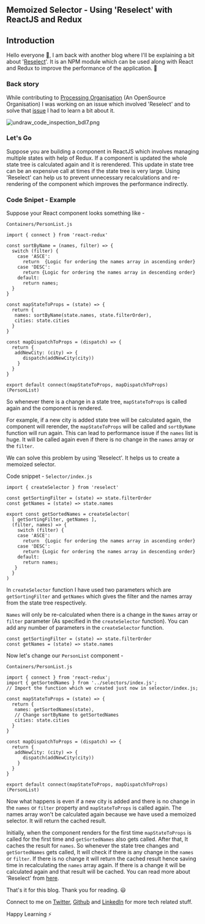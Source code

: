 ## Memoized Selector - Using 'Reselect' with ReactJS and Redux

## Introduction
Hello everyone 👋, I am back with another blog where I'll be explaining a bit about '[Reselect](https://www.npmjs.com/package/reselect)'. It is an NPM module which can be used along with React and Redux to improve the performance of the application. 🚀

### Back story
While contributing to [Processing Organisation](https://github.com/processing) (An OpenSource Organisation) I was working on an issue which involved 'Reselect' and to solve that [issue](https://github.com/processing/p5.js-web-editor/pull/1657)  I had to learn a bit about it.


![undraw_code_inspection_bdl7.png](https://cdn.hashnode.com/res/hashnode/image/upload/v1606558520395/k7RyE_K9K.png)

### Let's Go

Suppose you are building a component in ReactJS which involves managing multiple states with help of Redux. If a component is updated the whole state tree is calculated again and it is rerendered. This update in state tree can be an expensive call at times if the state tree is very large.
Using 'Reselect' can help us to prevent unnecessary recalculations and re-rendering of the component which improves the performance indirectly. 

### Code Snipet - Example
Suppose your React component looks something like -

`Containers/PersonList.js`
```
import { connect } from 'react-redux'

const sortByName = (names, filter) => {
  switch (filter) {
    case 'ASCE':
      return  {Logic for ordering the names array in ascending order}
    case 'DESC':
      return {Logic for ordering the names array in descending order}
    default: 
      return names;
  }
}

const mapStateToProps = (state) => {
  return {
   names: sortByName(state.names, state.filterOrder),
   cities: state.cities
  }
}

const mapDispatchToProps = (dispatch) => {
  return {
   addNewCity: (city) => {
      dispatch(addNewCity(city))
    }
  }
}

export default connect(mapStateToProps, mapDispatchToProps)(PersonList)

```

So whenever there is a change in a state tree, `mapStateToProps` is called again and the component is rendered.

For example, if a new city is added state tree will be calculated again, the component will rerender, the `mapStateToProps` will be called and `sortByName` function will run again. This can lead to performance issue if the `names` list is huge. It will be called again even if there is no change in the `names` array or the `filter`.


We can solve this problem by using 'Reselect'. It helps us to create a memoized selector.

Code snippet -
`Selector/index.js`

```
import { createSelector } from 'reselect'

const getSortingFilter = (state) => state.filterOrder
const getNames = (state) => state.names

export const getSortedNames = createSelector(
  [ getSortingFilter, getNames ],
  (filter, names) => {
    switch (filter) {
    case 'ASCE':
      return  {Logic for ordering the names array in ascending order}
    case 'DESC':
      return {Logic for ordering the names array in descending order}
    default:
      return names;
   }
  }
)

```
In `createSelector` function I have used two parameters which are `getSortingFilter` and `getNames` which gives the filter and the names array from the state tree respectively. 

`Names` will only be re-calculated when there is a change in the `Names` array or `filter` parameter (As specified in the `createSelector` function). You can add any number of parameters in the `createSelector` function.

```
const getSortingFilter = (state) => state.filterOrder
const getNames = (state) => state.names
```
Now let's change our `PersonList` component -

`Containers/PersonList.js`
```
import { connect } from 'react-redux';
import { getSortedNames } from '../selectors/index.js';
// Import the function which we created just now in selector/index.js;

const mapStateToProps = (state) => {
  return {
   names: getSortedNames(state),
   // Change sortByName to getSortedNames
   cities: state.cities
  }
}

const mapDispatchToProps = (dispatch) => {
  return {
   addNewCity: (city) => {
      dispatch(addNewCity(city))
    }
  }
}

export default connect(mapStateToProps, mapDispatchToProps)(PersonList)

```

Now what happens is even if a new city is added and there is no change in the `names` or `filter` property and `mapStateToProps` is called again. The names array won't be calculated again because we have used a memoized selector. It will return the cached result.


Initially, when the component renders for the first time `mapStateToProps` is called for the first time and `getSortedNames` also gets called.  After that, It caches the result for `names`. So whenever the state tree changes and `getSortedNames` gets called, It will check if there is any change in the `names` or `filter`. If there is no change it will return the cached result hence saving time in recalculating the `names` array again. If there is a change it will be calculated again and that result will be cached. You can read more about 'Reselect' from [here](https://github.com/reduxjs/reselect).

That's it for this blog. 
Thank you for reading. 😃

Connect to me on [Twitter](https://twitter.com/apoorv_taneja), [Github](https://github.com/plxity) and [LinkedIn](https://www.linkedin.com/in/apoorvtaneja/) for more tech related stuff.

Happy Learning ⚡️


